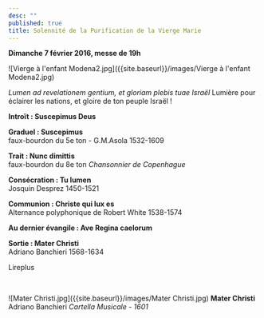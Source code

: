 ```yaml
---
desc: ""
published: true
title: Solennité de la Purification de la Vierge Marie
---
```



**Dimanche 7 février 2016, messe de 19h**

![Vierge à l'enfant Modena2.jpg]({{site.baseurl}}/images/Vierge à l'enfant Modena2.jpg)


*Lumen ad revelationem gentium, et gloriam plebis tuae Israël*
Lumière pour éclairer les nations, et gloire de ton peuple Israël !

**Introït : Suscepimus Deus**

**Graduel : Suscepimus**  
faux-bourdon du 5e ton - G.M.Asola 1532-1609

**Trait : Nunc dimittis**  
faux-bourdon du 8e ton *Chansonnier de Copenhague*

**Consécration : Tu lumen**  
Josquin Desprez 1450-1521

**Communion : Christe qui lux es**  
Alternance polyphonique de Robert White 1538-1574

**Au dernier évangile : Ave Regina caelorum**

**Sortie : Mater Christi**  
Adriano Banchieri 1568-1634

Lireplus

&nbsp;

![Mater Christi.jpg]({{site.baseurl}}/images/Mater Christi.jpg)
**Mater Christi** Adriano Banchieri *Cartella Musicale - 1601*

